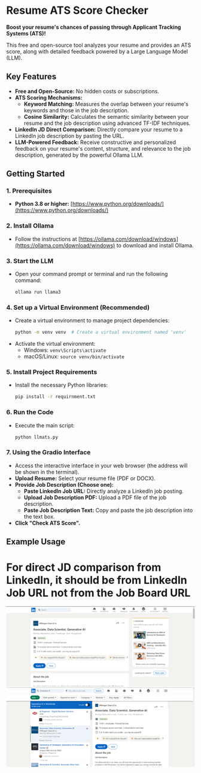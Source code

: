 # Resume ATS Score Checker

**Boost your resume's chances of passing through Applicant Tracking Systems (ATS)!**

This free and open-source tool analyzes your resume and provides an ATS score, along with detailed feedback powered by a Large Language Model (LLM).

## Key Features

- **Free and Open-Source:** No hidden costs or subscriptions.
- **ATS Scoring Mechanisms:**
    - **Keyword Matching:** Measures the overlap between your resume's keywords and those in the job description.
    - **Cosine Similarity:** Calculates the semantic similarity between your resume and the job description using advanced TF-IDF techniques. 
- **LinkedIn JD Direct Comparison:**  Directly compare your resume to a LinkedIn job description by pasting the URL.
- **LLM-Powered Feedback:**  Receive constructive and personalized feedback on your resume's content, structure, and relevance to the job description, generated by the powerful Ollama LLM.

## Getting Started

### 1. Prerequisites

   - **Python 3.8 or higher:** [https://www.python.org/downloads/](https://www.python.org/downloads/)

### 2. Install Ollama

   - Follow the instructions at [https://ollama.com/download/windows](https://ollama.com/download/windows) to download and install Ollama.

### 3. Start the LLM

   - Open your command prompt or terminal and run the following command:
     ```bash
     ollama run llama3
     ```

### 4. Set up a Virtual Environment (Recommended)

   - Create a virtual environment to manage project dependencies:
     ```bash
     python -m venv venv  # Create a virtual environment named 'venv'
     ```
   - Activate the virtual environment:
     - Windows: `venv\Scripts\activate`
     - macOS/Linux: `source venv/bin/activate`

### 5. Install Project Requirements

   - Install the necessary Python libraries:
     ```bash
     pip install -r requirnment.txt
     ```

### 6. Run the Code

   - Execute the main script:
     ```bash
     python llmats.py
     ```

### 7. Using the Gradio Interface

   - Access the interactive interface in your web browser (the address will be shown in the terminal). 
   - **Upload Resume:** Select your resume file (PDF or DOCX).
   - **Provide Job Description (Choose one):**
     - **Paste LinkedIn Job URL:**  Directly analyze a LinkedIn job posting.
     - **Upload Job Description PDF:** Upload a PDF file of the job description.
     - **Paste Job Description Text:**  Copy and paste the job description into the text box.
   - **Click "Check ATS Score".**

## Example Usage


# For direct JD comparison from LinkedIn, it should be from LinkedIn Job URL not from the Job Board URL 
![Should be link from this page](https://github.com/Brainstorm2605/Resume_Checker/blob/main/Screenshot%202024-05-18%20203518.png)
![not from this page](https://github.com/Brainstorm2605/Resume_Checker/blob/main/Screenshot%202024-05-18%20203552.png)
